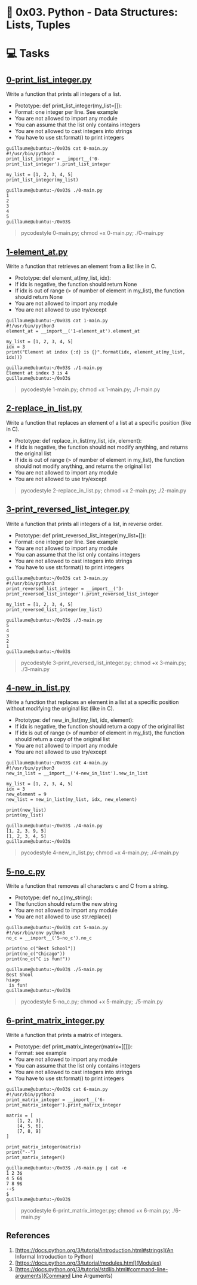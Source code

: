 # :book: 0x03. Python - Data Structures: Lists, Tuples

# :computer: Tasks
## [0-print_list_integer.py](0-print_list_integer.py)
Write a function that prints all integers of a list.
 - Prototype: def print_list_integer(my_list=[]):
 - Format: one integer per line. See example
 - You are not allowed to import any module
 - You can assume that the list only contains integers
 - You are not allowed to cast integers into strings
 - You have to use str.format() to print integers

```
guillaume@ubuntu:~/0x03$ cat 0-main.py
#!/usr/bin/python3
print_list_integer = __import__('0-print_list_integer').print_list_integer

my_list = [1, 2, 3, 4, 5]
print_list_integer(my_list)

guillaume@ubuntu:~/0x03$ ./0-main.py
1
2
3
4
5
guillaume@ubuntu:~/0x03$
```

> pycodestyle 0-main.py; chmod +x 0-main.py; ./0-main.py


## [1-element_at.py](1-element_at.py)
Write a function that retrieves an element from a list like in C.
 - Prototype: def element_at(my_list, idx):
 - If idx is negative, the function should return None
 - If idx is out of range (> of number of element in my_list), the function should return None
 - You are not allowed to import any module
 - You are not allowed to use try/except

```
guillaume@ubuntu:~/0x03$ cat 1-main.py
#!/usr/bin/python3
element_at = __import__('1-element_at').element_at

my_list = [1, 2, 3, 4, 5]
idx = 3
print("Element at index {:d} is {}".format(idx, element_at(my_list, idx)))

guillaume@ubuntu:~/0x03$ ./1-main.py
Element at index 3 is 4
guillaume@ubuntu:~/0x03$ 
```

> pycodestyle 1-main.py; chmod +x 1-main.py; ./1-main.py

## [2-replace_in_list.py](2-replace_in_list.py)
Write a function that replaces an element of a list at a specific position (like in C).
 - Prototype: def replace_in_list(my_list, idx, element):
 - If idx is negative, the function should not modify anything, and returns the original list
 - If idx is out of range (> of number of element in my_list), the function should not modify anything, and returns the original list
 - You are not allowed to import any module
 - You are not allowed to use try/except

> pycodestyle 2-replace_in_list.py; chmod +x 2-main.py; ./2-main.py

## [3-print_reversed_list_integer.py](3-print_reversed_list_integer.py)
Write a function that prints all integers of a list, in reverse order.
 - Prototype: def print_reversed_list_integer(my_list=[]):
 - Format: one integer per line. See example
 - You are not allowed to import any module
 - You can assume that the list only contains integers
 - You are not allowed to cast integers into strings
 - You have to use str.format() to print integers

```
guillaume@ubuntu:~/0x03$ cat 3-main.py
#!/usr/bin/python3
print_reversed_list_integer = __import__('3-print_reversed_list_integer').print_reversed_list_integer

my_list = [1, 2, 3, 4, 5]
print_reversed_list_integer(my_list)

guillaume@ubuntu:~/0x03$ ./3-main.py
5
4
3
2
1
guillaume@ubuntu:~/0x03$
```
> pycodestyle 3-print_reversed_list_integer.py; chmod +x 3-main.py; ./3-main.py

## [4-new_in_list.py](4-new_in_list.py)
Write a function that replaces an element in a list at a specific position without modifying the original list (like in C).
 - Prototype: def new_in_list(my_list, idx, element):
 - If idx is negative, the function should return a copy of the original list
 - If idx is out of range (> of number of element in my_list), the function should return a copy of the original list
 - You are not allowed to import any module
 - You are not allowed to use try/except

```
guillaume@ubuntu:~/0x03$ cat 4-main.py
#!/usr/bin/python3
new_in_list = __import__('4-new_in_list').new_in_list

my_list = [1, 2, 3, 4, 5]
idx = 3
new_element = 9
new_list = new_in_list(my_list, idx, new_element)

print(new_list)
print(my_list)

guillaume@ubuntu:~/0x03$ ./4-main.py
[1, 2, 3, 9, 5]
[1, 2, 3, 4, 5]
guillaume@ubuntu:~/0x03$ 
```

> pycodestyle 4-new_in_list.py; chmod +x 4-main.py; ./4-main.py


## [5-no_c.py](5-no_c.py)
Write a function that removes all characters c and C from a string.
 - Prototype: def no_c(my_string):
 - The function should return the new string
 - You are not allowed to import any module
 - You are not allowed to use str.replace()

```
guillaume@ubuntu:~/0x03$ cat 5-main.py
#!/usr/bin/env python3
no_c = __import__('5-no_c').no_c

print(no_c("Best School"))
print(no_c("Chicago"))
print(no_c("C is fun!"))

guillaume@ubuntu:~/0x03$ ./5-main.py
Best Shool
hiago
 is fun!
guillaume@ubuntu:~/0x03$ 
```

> pycodestyle 5-no_c.py; chmod +x 5-main.py; ./5-main.py

## [6-print_matrix_integer.py](6-print_matrix_integer.py)
Write a function that prints a matrix of integers.
 - Prototype: def print_matrix_integer(matrix=[[]]):
 - Format: see example
 - You are not allowed to import any module
 - You can assume that the list only contains integers
 - You are not allowed to cast integers into strings
 - You have to use str.format() to print integers

```
guillaume@ubuntu:~/0x03$ cat 6-main.py
#!/usr/bin/python3
print_matrix_integer = __import__('6-print_matrix_integer').print_matrix_integer

matrix = [
    [1, 2, 3],
    [4, 5, 6],
    [7, 8, 9]
]

print_matrix_integer(matrix)
print("--")
print_matrix_integer()

guillaume@ubuntu:~/0x03$ ./6-main.py | cat -e
1 2 3$
4 5 6$
7 8 9$
--$
$
guillaume@ubuntu:~/0x03$ 
```
> pycodestyle 6-print_matrix_integer.py; chmod +x 6-main.py; ./6-main.py

## References
 1. [https://docs.python.org/3/tutorial/introduction.html#strings](An Informal Introduction to Python)
 2. [https://docs.python.org/3/tutorial/modules.html](Modules)
 3. [https://docs.python.org/3/tutorial/stdlib.html#command-line-arguments](Command Line Arguments)

